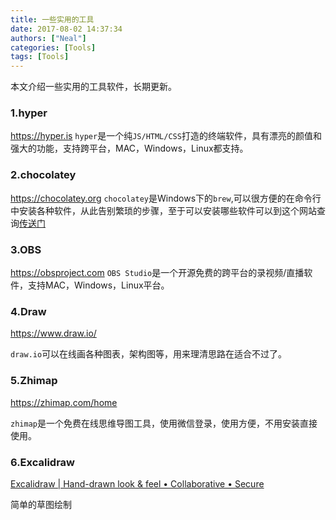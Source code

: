 ```yaml
---
title: 一些实用的工具
date: 2017-08-02 14:37:34
authors: ["Neal"]
categories: [Tools]
tags: [Tools]
---
```


本文介绍一些实用的工具软件，长期更新。
<!--more-->

### 1.hyper
<https://hyper.is>
`hyper`是一个纯`JS/HTML/CSS`打造的终端软件，具有漂亮的颜值和强大的功能，支持跨平台，MAC，Windows，Linux都支持。

### 2.chocolatey
<https://chocolatey.org>
`chocolatey`是Windows下的`brew`,可以很方便的在命令行中安装各种软件，从此告别繁琐的步骤，至于可以安装哪些软件可以到这个网站查询[传送门](https://chocolatey.org/packages)

### 3.OBS
<https://obsproject.com>
`OBS Studio`是一个开源免费的跨平台的录视频/直播软件，支持MAC，Windows，Linux平台。

### 4.Draw

<https://www.draw.io/>

`draw.io`可以在线画各种图表，架构图等，用来理清思路在适合不过了。

### 5.Zhimap

<https://zhimap.com/home>

`zhimap`是一个免费在线思维导图工具，使用微信登录，使用方便，不用安装直接使用。



### 6.Excalidraw

[Excalidraw | Hand-drawn look & feel • Collaborative • Secure](https://excalidraw.com/)

简单的草图绘制
